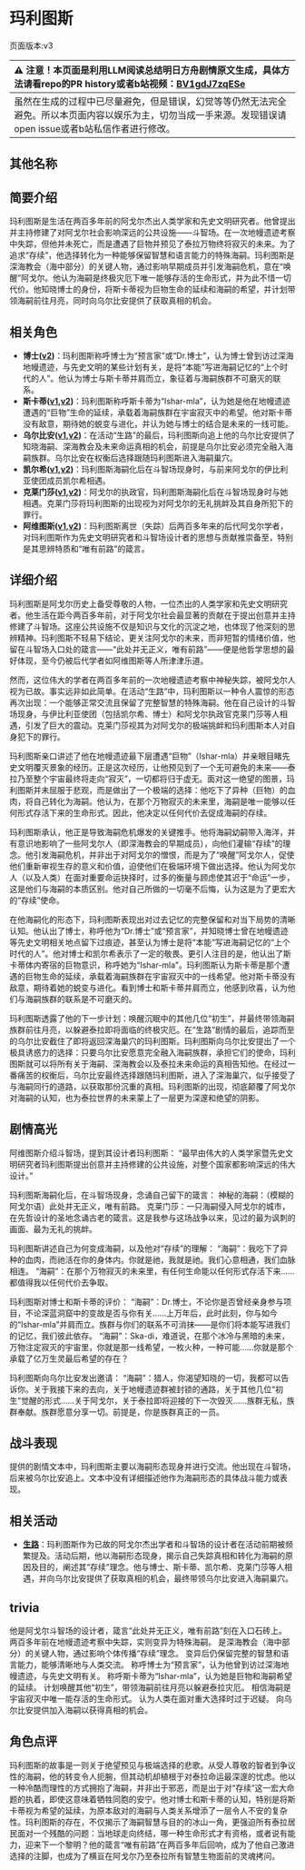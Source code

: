# 玛利图斯
页面版本:v3
 

| :warning: 注意！本页面是利用LLM阅读总结明日方舟剧情原文生成，具体方法请看repo的PR history或者b站视频：[BV1gdJ7zqESe](https://www.bilibili.com/video/BV1gdJ7zqESe/)         |
|:----------------------------|
| 虽然在生成的过程中已尽量避免，但是错误，幻觉等等仍然无法完全避免。所以本页面内容以娱乐为主，切勿当成一手来源。发现错误请open issue或者b站私信作者进行修改。|



## 其他名称

## 简要介绍
玛利图斯是生活在两百多年前的阿戈尔杰出人类学家和先史文明研究者。他曾提出并主持修建了对阿戈尔社会影响深远的公共设施——斗智场。在一次地幔遗迹考察中失踪，但他并未死亡，而是遭遇了巨物并预见了泰拉万物终将寂灭的未来。为了追求“存续”，他选择转化为一种能够保留智慧和语言能力的特殊海嗣。玛利图斯是深海教会（海中部分）的关键人物，通过影响早期成员并引发海嗣危机，意在“唤醒”阿戈尔。他认为海嗣是终极灾厄下唯一能够存活的生命形式，并为此不惜一切代价。他知晓博士的身份，将斯卡蒂视为巨物生命的延续和海嗣的希望，并计划带领海嗣前往月亮，同时向乌尔比安提供了获取真相的机会。
## 相关角色
-   **博士([v2](extended_char_bo_shi.md))**：玛利图斯称呼博士为“预言家”或“Dr.博士”，认为博士曾到访过深海地幔遗迹，与先史文明的某些计划有关，是将“本能”写进海嗣记忆的“上个时代的人”。他认为博士与斯卡蒂并肩而立，象征着与海嗣族群不可磨灭的联系。
-   **斯卡蒂([v1](../chars/char_263_skadi.md),[v2](char_263_skadi.md))**：玛利图斯称呼斯卡蒂为“Ishar-mla”，认为她是他在地幔遗迹遭遇的“巨物”生命的延续，承载着海嗣族群在宇宙寂灭中的希望。他对斯卡蒂没有敌意，期待她的蜕变与进化，并认为她与博士的结合是未来的一线可能。
-   **乌尔比安([v1](../chars/char_4145_ulpia.md),[v2](char_4145_ulpia.md))**：在活动“生路”的最后，玛利图斯向追上他的乌尔比安提供了知晓海嗣、深海教会及未来命运真相的机会，前提是乌尔比安必须完全融入海嗣族群。乌尔比安在权衡后选择跟随玛利图斯进入海嗣巢穴。
-   **凯尔希([v1](../chars/char_003_kalts.md),[v2](char_003_kalts.md))**：玛利图斯海嗣化后在斗智场现身时，与前来阿戈尔的伊比利亚使团成员凯尔希相遇。
-   **克莱门莎([v1](../chars/extended_char_ke_lai_men_sha.md),[v2](extended_char_ke_lai_men_sha.md))**：阿戈尔的执政官，玛利图斯海嗣化后在斗智场现身时与她相遇。克莱门莎将玛利图斯的出现视为对阿戈尔的无礼挑衅及其自身所犯下的罪行。
-   **阿维图斯([v1](../chars/extended_char_a_wei_tu_si.md),[v2](extended_char_a_wei_tu_si.md))**：玛利图斯离世（失踪）后两百多年来的后代阿戈尔学者，对玛利图斯作为先史文明研究者和斗智场设计者的思想与贡献推崇备至，特别是其思辨特质和“唯有前路”的箴言。
## 详细介绍
玛利图斯是阿戈尔历史上备受尊敬的人物，一位杰出的人类学家和先史文明研究者。他生活在距今两百多年前，对于阿戈尔社会最显著的贡献在于提出创意并主持修建了斗智场。这座公共设施不仅是知识与文化的沉淀之地，也体现了他深刻的思辨精神。玛利图斯不轻易下结论，更关注阿戈尔的未来，而非短暂的情绪价值，他留在斗智场入口处的箴言——“此处并无正义，唯有前路”——便是他哲学思想的最好体现，至今仍被后代学者如阿维图斯等人所津津乐道。

然而，这位伟大的学者在两百多年前的一次地幔遗迹考察中神秘失踪，被阿戈尔人视为已故。事实远非如此简单。在活动“生路”中，玛利图斯以一种令人震惊的形态再次出现：一个能够正常交流且保留了完整智慧的特殊海嗣。他在自己设计的斗智场现身，与伊比利亚使团（包括凯尔希、博士）和阿戈尔执政官克莱门莎等人相遇，引发了巨大的震动。克莱门莎视其为对阿戈尔的极端挑衅和玛利图斯本人对自身犯下的罪行。

玛利图斯亲口讲述了他在地幔遗迹最下层遭遇“巨物”（Ishar-mla）并亲眼目睹先史文明覆灭景象的经历。正是这次经历，让他预见到了一个无可避免的未来——泰拉乃至整个宇宙最终将走向“寂灭”，一切都将归于虚无。面对这一绝望的图景，玛利图斯并未屈服于悲观，而是做出了一个极端的选择：他吃下了异种（巨物）的血肉，将自己转化为海嗣。他认为，在那个万物寂灭的未来里，海嗣是唯一能够以任何形式存活下来的生命形式。因此，他决定以任何代价去促成海嗣的存续。

玛利图斯承认，他正是导致海嗣危机爆发的关键推手。他将海嗣幼嗣带入海洋，并有意识地影响了一些阿戈尔人（即深海教会的早期成员），向他们灌输“存续”的理念。他引发海嗣危机，并非出于对阿戈尔的憎恨，而是为了“唤醒”阿戈尔人，促使他们重新审视生存的意义和价值，迫使他们在极端环境下做出选择。他认为阿戈尔人（以及人类）在面对重要命运抉择时，过多的衡量与顾虑使其迟于“命运”一步，这是他们与海嗣的本质区别。他对自己所做的一切毫不后悔，认为这是为了更宏大的“存续”使命。

在他海嗣化的形态下，玛利图斯表现出对过去记忆的完整保留和对当下局势的清晰认知。他认出了博士，称呼他为“Dr.博士”或“预言家”，并知晓博士曾在地幔遗迹等先史文明相关地点留下过痕迹，甚至认为博士是将“本能”写进海嗣记忆的“上个时代的人”。他对博士和凯尔希表示了一定的敬畏。更引人注目的是，他认出了斯卡蒂体内寄宿的巨物意识，称呼她为“Ishar-mla”。玛利图斯认为斯卡蒂是那个遭遇的巨物生命的延续，承载着海嗣族群在宇宙寂灭中的一线希望。他对斯卡蒂没有敌意，期待着她的蜕变与进化。看到博士和斯卡蒂并肩而立，他感到欣喜，认为他们与海嗣族群的联系是不可磨灭的。

玛利图斯透露了他的下一步计划：唤醒沉眠中的其他几位“初生”，并最终带领海嗣族群前往月亮，以躲避泰拉即将面临的终极灾厄。在“生路”剧情的最后，追踪而至的乌尔比安截住了即将返回深海巢穴的玛利图斯。玛利图斯向乌尔比安提出了一个极具诱惑力的选择：只要乌尔比安愿意完全融入海嗣族群，承担它们的使命，玛利图斯就可以将所有关于海嗣、深海教会以及泰拉未来命运的真相告知他。在经过一番痛苦的权衡后，乌尔比安最终选择跟随玛利图斯，进入了深海巢穴，似乎接受了与海嗣同行的道路，以获取那份沉重的真相。玛利图斯的出现，彻底颠覆了阿戈尔对海嗣的认知，也为泰拉世界的未来蒙上了一层更为深邃和绝望的阴影。
## 剧情高光
阿维图斯介绍斗智场，提到其设计者玛利图斯：
“最早由伟大的人类学家暨先史文明研究者玛利图斯提出创意并主持修建的公共设施，对整个国家都影响深远的伟大设计。”

玛利图斯海嗣化后，在斗智场现身，念诵自己留下的箴言：
神秘的海嗣：（模糊的阿戈尔语）此处并无正义，唯有前路。
克莱门莎：一只海嗣侵入阿戈尔的城市，在先哲设计的圣地念诵古老的箴言。这是我参与这场战争以来，见过的最为讽刺的画面、最为无礼的挑衅。

玛利图斯讲述自己为何变成海嗣，以及他对“存续”的理解：
“海嗣”：我吃下了异种的血肉，而祂活在你的身体内。你就是祂，我就是祂。我们心意相通，我们血脉相连。
“海嗣”：在那个万物寂灭的未来里，有任何生命能以任何形式存活下来......都值得我以任何代价去争取。

玛利图斯对博士和斯卡蒂的评价：
“海嗣”：Dr.博士，不论你是否曾经亲身参与项目，不论深蓝洞窟中的变故是否与你有关......上万年后，此时此刻，你与如今的“Ishar-mla”并肩而立。族群与你们的联系不可消抹——是你们将本能写进我们的记忆，我们彼此依存。
“海嗣”：Ska-di，难道说，在那个冰冷与黑暗的未来，万物注定寂灭的宇宙里，你就是那一线希望，一枚火种，一种可能......你就是那个承载了亿万生灵最后希望的存在？

玛利图斯向乌尔比安发出邀请：
“海嗣”：猎人，你渴望知晓的一切，我都可以告诉你。关于我接下来的去向，关于地幔遗迹群被封锁的通路，关于其他几位“初生”觉醒的形式......关于阿戈尔，关于泰拉即将迎接的下一次毁灭......族群无私，族群奉献。族群愿意分享一切。前提是，你是族群真正的一员。
## 战斗表现
提供的剧情文本中，玛利图斯主要以海嗣形态现身并进行交流。他出现在斗智场，后来被乌尔比安追上。文本中没有详细描述他作为海嗣形态的具体战斗能力或表现。
## 相关活动
-   **[生路](../stories/act34side.md)**：玛利图斯作为已故的阿戈尔杰出学者和斗智场的设计者在活动前期被频繁提及。活动后期，他以海嗣形态现身，揭示自己失踪真相和转化为海嗣的原因及目的，阐述其“存续”理念。他与博士、斯卡蒂、凯尔希、克莱门莎等人相遇，并向乌尔比安提供了获取真相的机会，最终带领乌尔比安进入海嗣巢穴。
## trivia
他是阿戈尔斗智场的设计者，箴言“此处并无正义，唯有前路”刻在入口石砖上。
两百多年前在地幔遗迹考察中失踪，实则变异为特殊海嗣。
是深海教会（海中部分）的关键人物，通过影响个体传播“存续”理念。
变异后仍保留完整的智慧和语言能力，能够清晰地与人类交流。
称呼博士为“预言家”，认为他曾到访过深海地幔遗迹，与先史文明有关。
称呼斯卡蒂为“Ishar-mla”，认为她是巨物和海嗣希望的延续。
计划唤醒其他“初生”，带领海嗣前往月亮以躲避泰拉灾厄。
相信海嗣是宇宙寂灭中唯一能存活的生命形式。
认为人类在面对重大选择时过于迟疑。
向乌尔比安提供加入海嗣以获得真相的机会。
## 角色点评
玛利图斯的故事是一则关于绝望预见与极端选择的悲歌。从受人尊敬的智者到争议性的海嗣，他的转变令人扼腕，但其动机却植根于对泰拉命运最深邃的忧虑。他以一种冷酷而理性的方式拥抱了海嗣，并非出于邪恶，而是出于对“存续”这一宏大命题的执着，即使这意味着牺牲同胞的安宁。他对博士和斯卡蒂的认知，特别是将斯卡蒂视为希望的延续，为原本敌对的海嗣与人类关系增添了一层令人不安的复杂性。玛利图斯的存在，不仅揭示了海嗣智慧与目的的冰山一角，更强迫所有泰拉居民面对一个残酷的问题：当地球走向终结，哪一种生命形式才有资格，或者说有能力，迎来下一个黎明？他的箴言“唯有前路”在两百多年后回响，成为了他自己激进选择的注脚，也成为了横亘在阿戈尔乃至泰拉所有智慧生物面前的灵魂拷问。